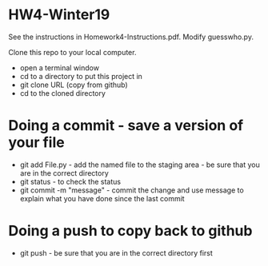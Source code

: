 # HW4-Winter19

See the instructions in Homework4-Instructions.pdf.  Modify guesswho.py.  

Clone this repo to your local computer.

- open a terminal window
- cd to a directory to put this project in
- git clone URL (copy from github)
- cd to the cloned directory

# Doing a commit - save a version of your file
- git add File.py  - add the named file to the staging area - be sure that you are in the correct directory
- git status - to check the status
- git commit -m "message" - commit the change and use message to explain what you have done since the last commit

# Doing a push to copy back to github
- git push - be sure that you are in the correct directory first
